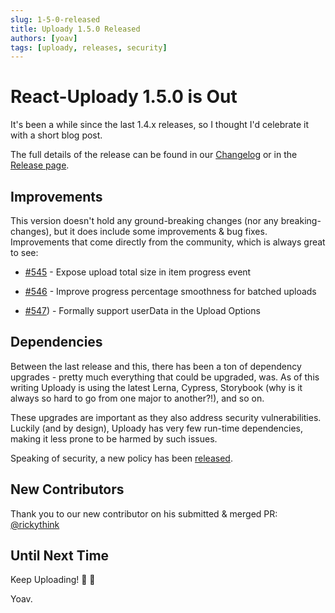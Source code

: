 ```yaml
---
slug: 1-5-0-released
title: Uploady 1.5.0 Released
authors: [yoav]
tags: [uploady, releases, security]
---
```


# React-Uploady 1.5.0 is Out

It's been a while since the last 1.4.x releases, so I thought I'd celebrate it with a short blog post.

The full details of the release can be found in our [Changelog](https://github.com/rpldy/react-uploady/blob/master/CHANGELOG.md) or in the [Release page](https://github.com/rpldy/react-uploady/releases/tag/v1.5.0).

## Improvements

This version doesn't hold any ground-breaking changes (nor any breaking-changes), but it does include some improvements & bug fixes. 
Improvements that come directly from the community, which is always great to see:

- [#545](https://github.com/rpldy/react-uploady/pull/545) - Expose upload total size in item progress event

- [#546](https://github.com/rpldy/react-uploady/issues/546) - Improve progress percentage smoothness for batched uploads

- [#547](https://github.com/rpldy/react-uploady/issues/547)) - Formally support userData in the Upload Options

## Dependencies

Between the last release and this, there has been a ton of dependency upgrades - pretty much everything that could be upgraded, was. 
As of this writing Uploady is using the latest Lerna, Cypress, Storybook (why is it always so hard to go from one major to another?!), and so on.

These upgrades are important as they also address security vulnerabilities.
Luckily (and by design), Uploady has very few run-time dependencies, making it less prone to be harmed by such issues.

Speaking of security, a new policy has been [released](https://github.com/rpldy/react-uploady/security/policy).

## New Contributors

Thank you to our new contributor on his submitted & merged PR:
[@rickythink](https://github.com/rickythink)

## Until Next Time

Keep Uploading! 🚀 💪

Yoav.
